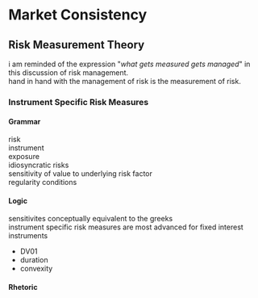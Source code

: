 # Market Consistency

## Risk Measurement Theory
i am reminded of the expression "_what gets measured gets managed_" in this discussion of risk management.  
hand in hand with the management of risk is the measurement of risk.

### Instrument Specific Risk Measures

#### Grammar
risk  
instrument  
exposure  
idiosyncratic risks  
sensitivity of value to underlying risk factor  
regularity conditions  


#### Logic
sensitivites conceptually equivalent to the greeks  
instrument specific risk measures are most advanced for fixed interest instruments  

* DV01  
* duration
* convexity 


#### Rhetoric


